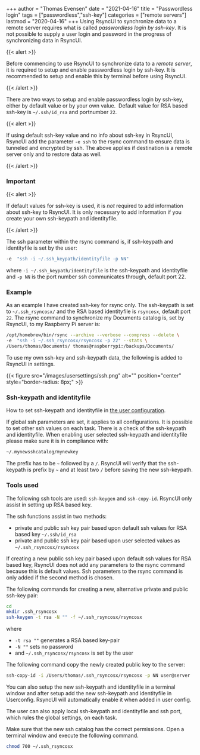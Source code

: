 +++
author = "Thomas Evensen"
date = "2021-04-16"
title = "Passwordless login"
tags = ["passwordless","ssh-key"]
categories = ["remote servers"]
lastmod = "2020-04-16"
+++
Using RsyncUI to synchronize data to a remote server requires what is called *passwordless login by ssh-key*.
It is not possible to supply a user login and password in the progress of synchronizing data in RsyncUI.

{{< alert >}}

Before commencing to use RsyncUI to synchronize data to a *remote server*, it is required to setup and enable passwordless login by ssh-key. It is recommended to setup and enable this by terminal before using RsyncUI.

{{< /alert >}}

There are two ways to setup and enable passwordless login by ssh-key, either by default value or by your own value. 
Default value for RSA based ssh-key is `~/.ssh/id_rsa` and portnumber `22`.

{{< alert >}}

If using default ssh-key value and no info about ssh-key in RsyncUI, RsyncUI add the parameter `-e ssh` to the rsync command to ensure data is
tunneled and encrypted by ssh. The above applies if destination is a remote server only and to restore data as well.

{{< /alert >}}

### Important

{{< alert >}}

If default values for ssh-key is used, it is *not* required to add information about ssh-key to RsyncUI.
It is only necessary to add information if you create your own ssh-keypath and identityfile.

{{< /alert >}}

The ssh parameter within the rsync command is, if ssh-keypath and identityfile is set by the user:

```bash
-e  "ssh -i ~/.ssh_keypath/identityfile -p NN"
```
where `-i ~/.ssh_keypath/identityfile` is the ssh-keypath and identityfile and `-p NN` is the port number ssh communicates through, default port 22.

### Example

As an example I have created ssh-key for rsync only. The ssh-keypath is set to `~/.ssh_rsyncosx/` and the RSA based identityfile is `rsyncosx`, default port `22`.
The rsync command to synchronize my Documents catalog is, set by RsyncUI, to my Raspberry Pi server is:

```bash
/opt/homebrew/bin/rsync --archive --verbose --compress --delete \
-e  "ssh -i ~/.ssh_rsyncosx/rsyncosx -p 22" --stats \
/Users/thomas/Documents/ thomas@raspberrypi:/backups/Documents/
```

To use my own ssh-key and ssh-keypath data, the following is added to RsyncUI in settings.

{{< figure src="/images/usersettings/ssh.png" alt="" position="center" style="border-radius: 8px;" >}}

### Ssh-keypath and identityfile

How to set ssh-keypath and identityfile in [the user configuration](/docs/sshsettings/).

If global ssh parameters are set, it applies to all configurations. It is possible to set other ssh values on each task. There is a check of the ssh-keypath and identityfile. When enabling user selected ssh-keypath and identityfile please make sure it is in compliance with:

```bash
~/.mynewsshcatalog/mynewkey
```

The prefix has to be `~` followed by a `/`. RsyncUI will verify that the ssh-keypath is prefix by `~` and at least two `/` before saving the new ssh-keypath.

### Tools used

The following ssh tools are used: `ssh-keygen` and `ssh-copy-id`. RsyncUI only assist in setting up RSA based key.

The ssh functions assist in two methods:

- private and public ssh key pair based upon default ssh values for RSA based key `~/.ssh/id_rsa`
- private and public ssh key pair based upon user selected values as `~/.ssh_rsyncosx/rsyncosx`

If creating a new public ssh key pair based upon default ssh values for RSA based key, RsyncUI does not add any parameters to the rsync command because this is default values. Ssh parameters to the rsync command is only added if the second method is chosen.

The following commands for creating a new, alternative private and public ssh-key pair:

```bash
cd
mkdir .ssh_rsyncosx
ssh-keygen -t rsa -N "" -f ~/.ssh_rsyncosx/rsyncosx
```

where

- `-t rsa ""` generates a RSA based key-pair
- `-N ""` sets no password
- and `~/.ssh_rsyncosx/rsyncosx` is set by the user

The following command copy the newly created public key to the server:

```bash
ssh-copy-id -i /Users/thomas/.ssh_rsyncosx/rsyncosx -p NN user@server
```

You can also setup the new ssh-keypath and identityfile in a terminal window and after setup add the new ssh-keypath and identityfile in Userconfig. RsyncUI will automatically enable it when added in user config.

The user can also apply local ssh-keypath and identityfile and ssh port, which rules the global settings, on each task.

Make sure that the new ssh catalog has the correct permissions. Open a terminal window and execute the following command.

```bash
chmod 700 ~/.ssh_rsyncosx
```
